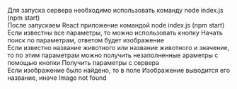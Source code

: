 Для запуска сервера необходимо использовать команду node index.js (npm start) <br/>
После запускаем React приложение командой node index.js (npm start) <br/>
Если известны все параметры, то можно использовать кнопку Начать поиск по параметрам, ответом будет изображение <br/>
Если известно название животного или название животного и значение, то по этим параметрам можно получить незаполненные араметры с помощью кнопки Получить параметры с сервера <br/>
Если изображение было найдено, то в поле Изображение выводится его название, иначе Image not found

